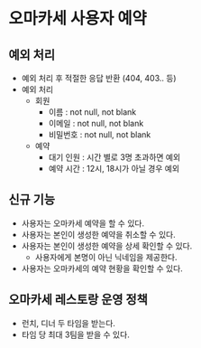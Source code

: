 # 오마카세 사용자 예약

## 예외 처리

- 예외 처리 후 적절한 응답 반환 (404, 403.. 등)
- 예외 처리
    - 회원
        - 이름 : not null, not blank
        - 이메일 : not null, not blank
        - 비밀번호 : not null, not blank
    - 예약
        - 대기 인원 : 시간 별로 3명 초과하면 예외
        - 예약 시간 : 12시, 18시가 아닐 경우 예외

## 신규 기능

- 사용자는 오마카세 예약을 할 수 있다.
- 사용자는 본인이 생성한 예약을 취소할 수 있다.
- 사용자는 본인이 생성한 예약을 상세 확인할 수 있다.
  - 사용자에게 본명이 아닌 닉네임을 제공한다.
- 사용자는 오마카세의 예약 현황을 확인할 수 있다.

## 오마카세 레스토랑 운영 정책

- 런치, 디너 두 타임을 받는다.
- 타임 당 최대 3팀을 받을 수 있다.

